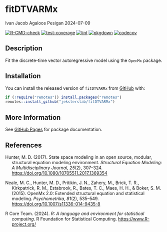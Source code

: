 fitDTVARMx
================
Ivan Jacob Agaloos Pesigan
2024-07-09

<!-- README.md is generated from .setup/readme/README.Rmd. Please edit that file -->

<!-- badges: start -->

[![R-CMD-check](https://github.com/jeksterslab/fitDTVARMx/workflows/R-CMD-check/badge.svg)](https://github.com/jeksterslab/fitDTVARMx/actions)
[![test-coverage](https://github.com/jeksterslab/fitDTVARMx/actions/workflows/test-coverage.yml/badge.svg)](https://github.com/jeksterslab/fitDTVARMx/actions/workflows/test-coverage.yml)
[![lint](https://github.com/jeksterslab/fitDTVARMx/actions/workflows/lint.yml/badge.svg)](https://github.com/jeksterslab/fitDTVARMx/actions/workflows/lint.yml)
[![pkgdown](https://github.com/jeksterslab/fitDTVARMx/actions/workflows/pkgdown-gh-pages.yml/badge.svg)](https://github.com/jeksterslab/fitDTVARMx/actions/workflows/pkgdown-gh-pages.yml)
[![codecov](https://codecov.io/gh/jeksterslab/fitDTVARMx/branch/main/graph/badge.svg)](https://codecov.io/gh/jeksterslab/fitDTVARMx)
<!-- badges: end -->

## Description

Fit the discrete-time vector autoregressive model using the `OpenMx`
package.

## Installation

You can install the released version of `fitDTVARMx` from
[GitHub](https://github.com/jeksterslab/fitDTVARMx) with:

``` r
if (!require("remotes")) install.packages("remotes")
remotes::install_github("jeksterslab/fitDTVARMx")
```

## More Information

See [GitHub Pages](https://jeksterslab.github.io/fitDTVARMx) for package
documentation.

## References

<div id="refs" class="references csl-bib-body hanging-indent"
entry-spacing="0" line-spacing="2">

<div id="ref-Hunter-2017" class="csl-entry">

Hunter, M. D. (2017). State space modeling in an open source, modular,
structural equation modeling environment. *Structural Equation Modeling:
A Multidisciplinary Journal*, *25*(2), 307–324.
<https://doi.org/10.1080/10705511.2017.1369354>

</div>

<div id="ref-Neale-Hunter-Pritikin-etal-2015" class="csl-entry">

Neale, M. C., Hunter, M. D., Pritikin, J. N., Zahery, M., Brick, T. R.,
Kirkpatrick, R. M., Estabrook, R., Bates, T. C., Maes, H. H., & Boker,
S. M. (2015). OpenMx 2.0: Extended structural equation and statistical
modeling. *Psychometrika*, *81*(2), 535–549.
<https://doi.org/10.1007/s11336-014-9435-8>

</div>

<div id="ref-RCoreTeam-2024" class="csl-entry">

R Core Team. (2024). *R: A language and environment for statistical
computing*. R Foundation for Statistical Computing.
<https://www.R-project.org/>

</div>

</div>
